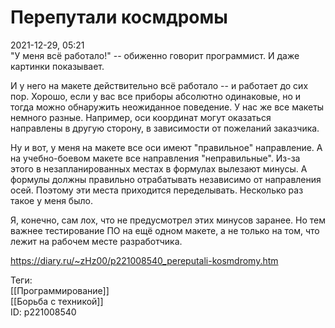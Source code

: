 Перепутали космдромы
=====================

   
 2021-12-29, 05:21   
  "У меня всё работало!" -- обиженно говорит программист. И даже картинки показывает.   
   
 И у него на макете действительно всё работало -- и работает до сих пор. Хорошо, если у вас все приборы абсолютно одинаковые, но и тогда можно обнаружить неожиданное поведение. У нас же все макеты немного разные. Например, оси координат могут оказаться направлены в другую сторону, в зависимости от пожеланий заказчика.   
   
 Ну и вот, у меня на макете все оси имеют "правильное" направление. А на учебно-боевом макете все направления "неправильные". Из-за этого в незапланированных местах в формулах вылезают минусы. А формулы должны правильно отрабатывать независимо от направления осей. Поэтому эти места приходится переделывать. Несколько раз такое у меня было.   
   
 Я, конечно, сам лох, что не предусмотрел этих минусов заранее. Но тем важнее тестирование ПО на ещё одном макете, а не только на том, что лежит на рабочем месте разработчика.   
    
 <https://diary.ru/~zHz00/p221008540_pereputali-kosmdromy.htm>   
   
 Теги:   
 [[Программирование]]   
 [[Борьба с техникой]]   
 ID: p221008540